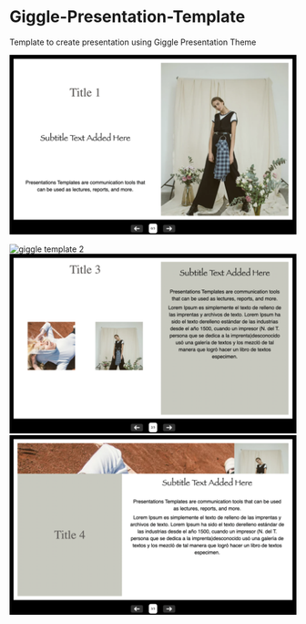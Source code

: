 # Giggle-Presentation-Template
Template to create presentation using Giggle Presentation Theme

![giggle template 1](static/giggle1.png)

![giggle template 2](static/giggle2.png)
![giggle template 3](static/giggle3.png)
![giggle template 4](static/giggle4.png)
